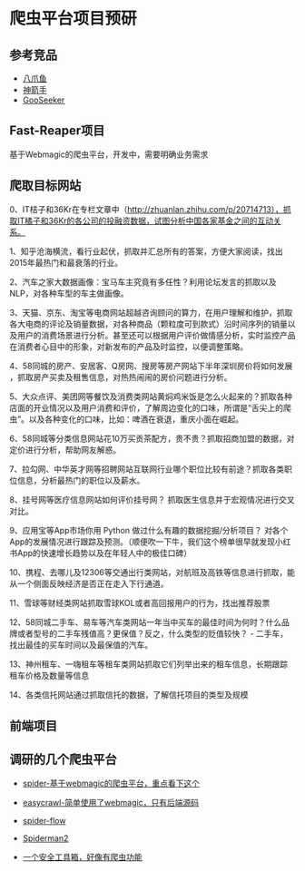 # 爬虫平台项目预研

## 参考竞品
- [八爪鱼](http://www.bazhuayu.com/)
- [神箭手](https://www.shenjianshou.cn/)
- [GooSeeker](http://www.gooseeker.com/index.html)

## Fast-Reaper项目
基于Webmagic的爬虫平台，开发中，需要明确业务需求

## 爬取目标网站
0、IT桔子和36Kr在专栏文章中（http://zhuanlan.zhihu.com/p/20714713），抓取IT橘子和36Kr的各公司的投融资数据，试图分析中国各家基金之间的互动关系。

1、知乎沧海横流，看行业起伏，抓取并汇总所有的答案，方便大家阅读，找出2015年最热门和最衰落的行业。

2、汽车之家大数据画像：宝马车主究竟有多任性？利用论坛发言的抓取以及NLP，对各种车型的车主做画像。

3、天猫、京东、淘宝等电商网站超越咨询顾问的算力，在用户理解和维护，抓取各大电商的评论及销量数据，对各种商品（颗粒度可到款式）沿时间序列的销量以及用户的消费场景进行分析。甚至还可以根据用户评价做情感分析，实时监控产品在消费者心目中的形象，对新发布的产品及时监控，以便调整策略。

4、58同城的房产、安居客、Q房网、搜房等房产网站下半年深圳房价将如何发展 ，抓取房产买卖及租售信息，对热热闹闹的房价问题进行分析。

5、大众点评、美团网等餐饮及消费类网站黄焖鸡米饭是怎么火起来的？抓取各种店面的开业情况以及用户消费和评价，了解周边变化的口味，所谓是“舌尖上的爬虫”。以及各种变化的口味，比如：啤酒在衰退，重庆小面在崛起。

6、58同城等分类信息网站花10万买贡茶配方，贵不贵？抓取招商加盟的数据，对定价进行分析，帮助网友解惑。

7、拉勾网、中华英才网等招聘网站互联网行业哪个职位比较有前途？抓取各类职位信息，分析最热门的职位以及薪水。

8、挂号网等医疗信息网站如何评价挂号网？ 抓取医生信息并于宏观情况进行交叉对比。

9、应用宝等App市场你用 Python 做过什么有趣的数据挖掘/分析项目？ 对各个App的发展情况进行跟踪及预测。（顺便吹一下牛，我们这个榜单很早就发现小红书App的快速增长趋势以及在年轻人中的极佳口碑）

10、携程、去哪儿及12306等交通出行类网站，对航班及高铁等信息进行抓取，能从一个侧面反映经济是否正在走入下行通道。

11、雪球等财经类网站抓取雪球KOL或者高回报用户的行为，找出推荐股票

12、58同城二手车、易车等汽车类网站一年当中买车的最佳时间为何时？什么品牌或者型号的二手车残值高？更保值？反之，什么类型的贬值较快？ - 二手车，找出最佳的买车时间以及最保值的汽车。

13、神州租车、一嗨租车等租车类网站抓取它们列举出来的租车信息，长期跟踪租车价格及数量等信息

14、各类信托网站通过抓取信托的数据，了解信托项目的类型及规模


## 前端项目


## 调研的几个爬虫平台
- [spider-基于webmagic的爬虫平台，重点看下这个](https://github.com/gsh199449/spider.git)

- [easycrawl-简单使用了webmagic，只有后端源码](https://gitee.com/mountFuji/easycrawl.git)
- [spider-flow](https://gitee.com/jmxd/spider-flow.git)
- [Spiderman2](https://gitee.com/l-weiwei/Spiderman2.git)
- [一个安全工具箱，好像有爬虫功能](https://gitee.com/haozixiaowang/TrackRay.git )